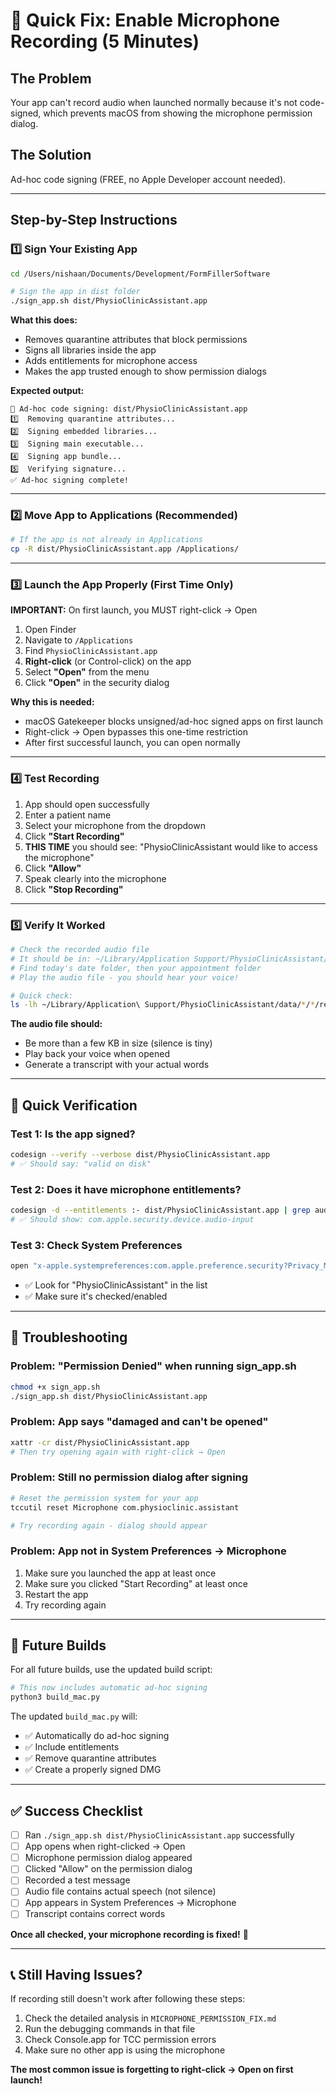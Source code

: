 # 🚀 Quick Fix: Enable Microphone Recording (5 Minutes)

## The Problem
Your app can't record audio when launched normally because it's not code-signed, which prevents macOS from showing the microphone permission dialog.

## The Solution
Ad-hoc code signing (FREE, no Apple Developer account needed).

---

## Step-by-Step Instructions

### 1️⃣ Sign Your Existing App

```bash
cd /Users/nishaan/Documents/Development/FormFillerSoftware

# Sign the app in dist folder
./sign_app.sh dist/PhysioClinicAssistant.app
```

**What this does:**
- Removes quarantine attributes that block permissions
- Signs all libraries inside the app
- Adds entitlements for microphone access
- Makes the app trusted enough to show permission dialogs

**Expected output:**
```
🔐 Ad-hoc code signing: dist/PhysioClinicAssistant.app
1️⃣  Removing quarantine attributes...
2️⃣  Signing embedded libraries...
3️⃣  Signing main executable...
4️⃣  Signing app bundle...
5️⃣  Verifying signature...
✅ Ad-hoc signing complete!
```

---

### 2️⃣ Move App to Applications (Recommended)

```bash
# If the app is not already in Applications
cp -R dist/PhysioClinicAssistant.app /Applications/
```

---

### 3️⃣ Launch the App Properly (First Time Only)

**IMPORTANT:** On first launch, you MUST right-click → Open

1. Open Finder
2. Navigate to `/Applications`
3. Find `PhysioClinicAssistant.app`
4. **Right-click** (or Control-click) on the app
5. Select **"Open"** from the menu
6. Click **"Open"** in the security dialog

**Why this is needed:**
- macOS Gatekeeper blocks unsigned/ad-hoc signed apps on first launch
- Right-click → Open bypasses this one-time restriction
- After first successful launch, you can open normally

---

### 4️⃣ Test Recording

1. App should open successfully
2. Enter a patient name
3. Select your microphone from the dropdown
4. Click **"Start Recording"**
5. **THIS TIME** you should see: "PhysioClinicAssistant would like to access the microphone"
6. Click **"Allow"**
7. Speak clearly into the microphone
8. Click **"Stop Recording"**

---

### 5️⃣ Verify It Worked

```bash
# Check the recorded audio file
# It should be in: ~/Library/Application Support/PhysioClinicAssistant/data/
# Find today's date folder, then your appointment folder
# Play the audio file - you should hear your voice!

# Quick check:
ls -lh ~/Library/Application\ Support/PhysioClinicAssistant/data/*/*/recording.wav
```

**The audio file should:**
- Be more than a few KB in size (silence is tiny)
- Play back your voice when opened
- Generate a transcript with your actual words

---

## 🎯 Quick Verification

### Test 1: Is the app signed?
```bash
codesign --verify --verbose dist/PhysioClinicAssistant.app
# ✅ Should say: "valid on disk"
```

### Test 2: Does it have microphone entitlements?
```bash
codesign -d --entitlements :- dist/PhysioClinicAssistant.app | grep audio
# ✅ Should show: com.apple.security.device.audio-input
```

### Test 3: Check System Preferences
```bash
open "x-apple.systempreferences:com.apple.preference.security?Privacy_Microphone"
```
- ✅ Look for "PhysioClinicAssistant" in the list
- ✅ Make sure it's checked/enabled

---

## 🚨 Troubleshooting

### Problem: "Permission Denied" when running sign_app.sh
```bash
chmod +x sign_app.sh
./sign_app.sh dist/PhysioClinicAssistant.app
```

### Problem: App says "damaged and can't be opened"
```bash
xattr -cr dist/PhysioClinicAssistant.app
# Then try opening again with right-click → Open
```

### Problem: Still no permission dialog after signing
```bash
# Reset the permission system for your app
tccutil reset Microphone com.physioclinic.assistant

# Try recording again - dialog should appear
```

### Problem: App not in System Preferences → Microphone
1. Make sure you launched the app at least once
2. Make sure you clicked "Start Recording" at least once
3. Restart the app
4. Try recording again

---

## 🔄 Future Builds

For all future builds, use the updated build script:

```bash
# This now includes automatic ad-hoc signing
python3 build_mac.py
```

The updated `build_mac.py` will:
- ✅ Automatically do ad-hoc signing
- ✅ Include entitlements
- ✅ Remove quarantine attributes
- ✅ Create a properly signed DMG

---

## ✅ Success Checklist

- [ ] Ran `./sign_app.sh dist/PhysioClinicAssistant.app` successfully
- [ ] App opens when right-clicked → Open
- [ ] Microphone permission dialog appeared
- [ ] Clicked "Allow" on the permission dialog
- [ ] Recorded a test message
- [ ] Audio file contains actual speech (not silence)
- [ ] App appears in System Preferences → Microphone
- [ ] Transcript contains correct words

**Once all checked, your microphone recording is fixed!** 🎉

---

## 📞 Still Having Issues?

If recording still doesn't work after following these steps:
1. Check the detailed analysis in `MICROPHONE_PERMISSION_FIX.md`
2. Run the debugging commands in that file
3. Check Console.app for TCC permission errors
4. Make sure no other app is using the microphone

**The most common issue is forgetting to right-click → Open on first launch!**

